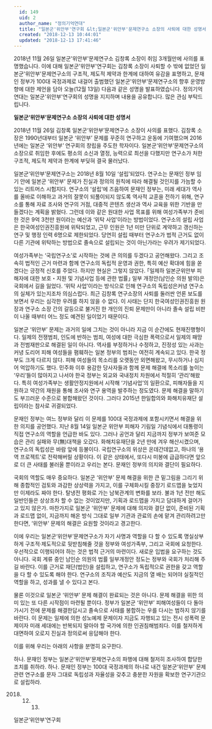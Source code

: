```yaml
---
  id: 149
  uid: 2
  author_name: "정의기억연대"
  title: "일본군'위안부'연구회 &lt;일본군'위안부'문제연구소 소장의 사퇴에 대한 성명서&gt;"
  created: "2018-12-13 10:44:01"
  updated: "2018-12-13 17:41:46"
---
```

2018년 11월 26일 일본군'위안부'문제연구소 김창록 소장이 취임 3개월만에 사의를 표명했습니다. 
이에 대해 일본군'위안부'연구회는 김창록 소장이 사퇴할 수 밖에 없었던 일본군'위안부'문제연구소의 구조적, 제도적 제약과 한계에 대하여 유감을 표명하고, 문재인 정부가 100대 국정과제로 내걸어 출범했던 일본군'위안부'문제연구소의 향후 운영방향에 대한 제언을 담아 오늘(12월 13일) 다음과 같은 성명을 발표하였습니다. 
정의기억연대는 일본군'위안부'연구회의 성명을 지지하며 내용을 공유합니다. 많은 관심 부탁드립니다.

**일본군‘위안부’문제연구소 소장의 사퇴에 대한 성명서**

2018년 11월 26일 김창록 일본군‘위안부’문제연구소 소장이 사의를 표했다. 김창록 소장은 1990년대부터 일본군 ‘위안부’ 문제를 꾸준히 연구하고 운동에 기여했으며 2016년에는 일본군 ‘위안부’ 연구회의 창립을 주도한 학자이다. 일본군‘위안부’문제연구소의 소장으로 취임한 후에도 평소의 소신과 열정, 능력으로 최선을 다했지만 연구소가 처한 구조적, 제도적 제약과 한계에 부딪혀 결국 물러났다.

일본군‘위안부’문제연구소는 2018년 8월 10일 ‘설립’되었다. 연구소는 문재인 정부 임기 안에 일본군 ‘위안부’ 문제가 진실과 정의의 원칙에 따라 해결될 것인지를 가늠할 수 있는 리트머스 시험지다. 연구소의 ‘설립’에 즈음하여 문재인 정부는, 미래 세대가 역사를 올바로 이해하고 과거의 잘못이 되풀이되지 않도록 역사적 교훈을 전하기 위해, 연구소를 통해 자료 조사와 연구의 거점, 대중적 콘텐츠 생산과 역사 교육을 위한 기반을 만들겠다는 계획을 밝혔다. 그런데 이와 같은 원대한 사업 목표를 위해 여성가족부가 준비한 것은 9억 3천만 원이라는 예산과 ‘위탁 사업’이라는 방법이었다. 연구소의 설립 사업은 한국여성인권진흥원에 위탁되었고, 근무 인원은 1년 미만 단위로 계약하고 갱신하는 연구 및 행정 인력 6명으로 제한되었다. 당연히 설립 때부터 연구소가 법적 근거도 없이 다른 기관에 위탁하는 방법으로 졸속으로 설립되는 것이 아닌가라는 우려가 제기되었다.

여성가족부는 ‘국립연구소’로 시작하는 것에 큰 의의를 두겠다고 공언해왔다. 그리고 조속히 법적인 근거 마련과 함께 연구소의 독립적 운영과 권한, 특히 예산 확대에 힘을 쏟겠다는 긍정적 신호를 주었다. 하지만 현실은 그렇지 않았다. ｢일제하 일본군위안부 피해자에 대한 보호・지원 및 기념사업 등에 관한 법률｣ 일부 개정안(남인순 의원 발의)은 국회에서 길을 잃었다. ‘위탁 사업’이라는 방식으로 인해 연구소의 독립성은커녕 연구소의 실체가 있는지조차 의심스럽다. 최근 김창록 연구소장의 사퇴를 둘러싼 언론 보도를 보면서 우리는 심각한 우려를 하지 않을 수 없다. 이 사태는 단지 한국여성인권진흥원 원장과 연구소 소장 간의 갈등으로 불거진 한 개인의 진퇴 문제만이 아니라 졸속 설립 비판이 나올 때부터 어느 정도 예견된 일이었기 때문이다.

일본군 ‘위안부’ 문제는 과거의 일에 그치는 것이 아니라 지금 이 순간에도 현재진행형이다. 일제의 전쟁범죄, 인도에 반하는 범죄, 여성에 대한 극심한 폭력으로서 일제의 패망과 전범재판으로 해결된 일이 아니다. 역사를 부정하거나 수정하고, 진정성 있는 사과는커녕 도리어 피해 여성들을 폄훼하는 일본 정부의 범죄는 여전히 계속되고 있다. 한국 정부도 크게 다르지 않다. 피해 여성들의 목소리를 오랫동안 외면해왔고, 무시하거나 심지어 억압하기도 했다. 민주화 이후 용감한 당사자들과 함께 문제 해결에 목소리를 높이는 ‘우리’들이 많아지고 나서야 한국 정부는 외교와 국내정치 차원에서 적절히 ‘관리’해왔다. 특히 여성가족부는 생활안정지원에서 시작해 ‘기념사업’의 일환으로, 피해자들을 지원하고 약간의 재원을 통해 조사와 연구 용역을 발주하는 정도였다. 문제 해결을 말하기도 부끄러운 수준으로 봉합해왔던 것이다. 그러다 2015년 한일합의와 화해치유재단 설립이라는 참사로 귀결되었다.

문재인 정부는 여느 정부와 달리 이 문제를 100대 국정과제에 포함시키면서 해결을 위한 의지를 공언했다. 지난 8월 14일 일본군 위안부 피해자 기림일 기념식에서 대통령이 직접 연구소의 역할을 언급한 바도 있다. 그러나 공언과 달리 지금까지 정부가 보여준 모습은 관리 실패와 무(無)대책을 오갔다. 화해치유재단을 2년 만에 겨우 해산시켰으며, 연구소의 독립성은 바람 앞에 등불이다. 국립연구소의 위상은 온데간데없고, 하나의 ‘용역 프로젝트’로 전락해버릴 상황이다. 이 같은 상태에서, 또다시 미봉에 급급하다면 앞으로 더 큰 사태를 불러올 뿐이라고 우리는 본다. 문재인 정부의 의지와 결단이 필요하다.

국회의 역할도 매우 중요하다. 일본군 ‘위안부’ 문제 해결을 위한 큰 밑그림을 그리기 위해 종합적인 검토와 과감한 상상력을 가지고, 이를 구체화시킬 중장기 로드맵을 늦었지만 이제라도 짜야 한다. 탈냉전 평화로 가는 남북관계의 변화를 보라. 불과 1년 전만 해도 일반인들은 상상조차 할 수 없는 것이었지만, 기획과 로드맵을 가지고 담대하게 걸어가고 있지 않은가. 마찬가지로 일본군 ‘위안부’ 문제에 대해 의지와 결단 없이, 준비된 기획과 로드맵 없이, 지금까지 해온 방식 그대로 일부 기관과 관료의 손에 맡겨 관리하려고만 한다면, ‘위안부’ 문제의 해결은 요원할 것이라고 경고한다.

이에 우리는 일본군‘위안부’문제연구소가 자기 사명과 역할을 다 할 수 있도록 명실상부하게 구조적·제도적으로 뒷받침해줄 것을 정부와 여성가족부, 그리고 국회에 요청한다. 우선적으로 이행되어야 하는 것은 법적 근거의 마련이다. 새로운 입법을 요구하는 것도 아니다. 국회 계류 중인 남인순 의원의 법률 일부개정안 정도는 정부와 국회가 처리해 주길 바란다. 이를 근거로 재단(법인)을 설립하고, 연구소가 독립적으로 권한을 갖고 역할을 다 할 수 있도록 해야 한다. 연구소의 조직과 예산도 지금의 열 배는 되어야 실질적인 역할을 하고, 성과를 낼 수 있다고 본다.

물론 이것으로 일본군 ‘위안부’ 문제 해결이 완료되는 것은 아니다. 문제 해결을 위한 의미 있는 또 다른 시작점이 마련될 뿐이다. 정부가 일본군 ‘위안부’ 피해여성들이 다 돌아가시기 전에 문제를 해결한답시고 졸속으로 사태를 봉합하는 우를 다시는 범하지 않기를 바란다. 이 문제는 일제에 의한 성노예제 문제이자 지금도 자행되고 있는 전시 성폭력 문제이자 미래 세대에는 반복되지 말아야 할 국가에 의한 인권침해범죄다. 이를 철저하게 대면하여 오로지 진실과 정의로써 응답해야 한다.

이를 위해 우리는 아래의 사항을 분명히 요구한다.

하나. 문재인 정부는 일본군‘위안부’문제연구소의 파행에 대해 철저히 조사하여 합당한 조치를 취하라.
하나. 문재인 정부는 100대 국정과제의 하나로 내건 일본군‘위안부’ 문제 관련 연구소를 문자 그대로 독립성과 자율성을 갖추고 충분한 자원을 확보한 연구기관으로 설립하라.

2018. 12. 13.
일본군‘위안부’연구회